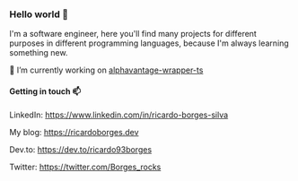 ### Hello world 👋

I'm a software engineer, here you'll find many projects for different purposes in different programming languages, because I'm always learning something new.

🔭 I’m currently working on [alphavantage-wrapper-ts](https://github.com/ricardo93borges/alphavantage-wrapper-ts)

#### Getting in touch 📫

LinkedIn: https://www.linkedin.com/in/ricardo-borges-silva

My blog: https://ricardoborges.dev

Dev.to: https://dev.to/ricardo93borges

Twitter: https://twitter.com/Borges_rocks

<!--
**ricardo93borges/ricardo93borges** is a ✨ _special_ ✨ repository because its `README.md` (this file) appears on your GitHub profile.

Here are some ideas to get you started:

- 🔭 I’m currently working on ...
- 🌱 I’m currently learning ...
- 👯 I’m looking to collaborate on ...
- 🤔 I’m looking for help with ...
- 💬 Ask me about ...
- 📫 How to reach me: ...
- 😄 Pronouns: ...
- ⚡ Fun fact: ...
-->
